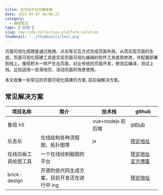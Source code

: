 ```yaml
---
title: 低代码平台方案收集
date: 2021-05-07 16:06:21
category:
  - 编程笔记
tags: ['前端']
slug: low-code-collection-platform-solution
thumbnail: '../thumbnails/tool.png'
---
```


页面可视化搭建是通过拖拽、点击等交互方式完成页面布局，从而实现页面的生成。页面可视化搭建工具是实现页面可视化编辑的软件工具直观修改，并配置部署到线上。像搭积木一样产生出页面，对比传统的页面开发，修改后编译、测试上线。比较适用一些落地页、活动页面的场景使用。

本文收集一些常见的页面可视化搭建的方案, 前后端解决方案。

## 常见解决方案

| 项目名称             | 简介                                         | 技术栈            | github                                                                     |
| -------------------- | -------------------------------------------- | ----------------- | -------------------------------------------------------------------------- |
| 鲁班 h5              |                                              | vue+nodejs 前后端 | [github](https://github.com/ly525/luban-h5)                                |
| 乐吾乐               | 在线绘制各种流程图、拓扑图等                 | js                | [预览地址](http://topology.le5le.com/)                                     |
| 在线白板工具绘图工具 | 一个在线绘制脑图的平台                       |                   | [预览地址](https://draw.moyu.io/) [官方博客](https://blog.excalidraw.com/) |
| brick-design         | 开源的低代码生成方案，目前开发还在进行中 ing |                   | [预览地址](https://github.com/brick-design/brick-design)                   |

